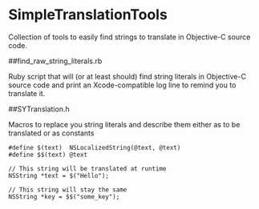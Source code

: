 # SimpleTranslationTools

Collection of tools to easily find strings to translate in Objective-C source code.

##find\_raw\_string\_literals.rb

Ruby script that will (or at least should) find string literals in Objective-C source code and print an Xcode-compatible log line to remind you to translate it.



##SYTranslation.h

Macros to replace you string literals and describe them either as to be translated or as constants

	#define $(text)  NSLocalizedString(@text, @text)
	#define $$(text) @text
	
	// This string will be translated at runtime
	NSString *text = $("Hello");
	
	// This string will stay the same
	NSString *key = $$("some_key");
